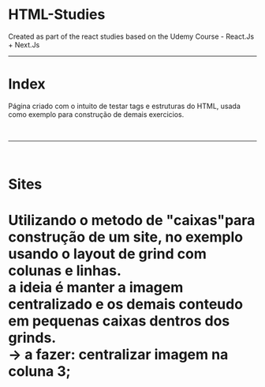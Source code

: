 # HTML-Studies
Created as part of the react studies based on the Udemy Course - React.Js + Next.Js

<hr>
<h1>Index</h1>
<p> Página criado com o intuito de testar tags e estruturas do HTML, usada como exemplo para construção de demais exercicios. </p>
<br>
<hr>
<br>
<h1>Sites<h1>
<p>Utilizando o metodo de "caixas"para construção de um site, no exemplo usando o layout de grind com colunas e linhas. <br>
    a ideia é manter a imagem centralizado e os demais conteudo em pequenas caixas dentros dos grinds.<br>
   -> a fazer: centralizar imagem na coluna 3;</p>
